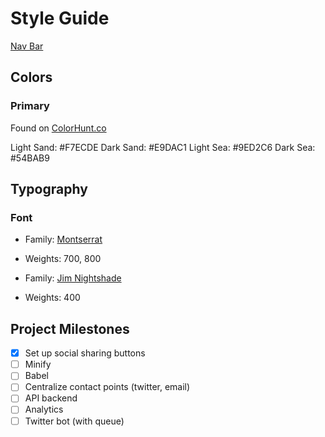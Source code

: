 # Style Guide

[Nav Bar](https://codepen.io/alvarotrigo/pen/oNGzoYd)

## Colors

### Primary

Found on [ColorHunt.co](https://colorhunt.co/palette/f7ecdee9dac19ed2c654bab9)

Light Sand: #F7ECDE
Dark Sand: #E9DAC1
Light Sea: #9ED2C6
Dark Sea: #54BAB9

## Typography

### Font

- Family: [Montserrat](https://fonts.google.com/specimen/Montserrat)
- Weights: 700, 800

- Family: [Jim Nightshade](https://fonts.google.com/specimen/Jim+Nightshade)
- Weights: 400

## Project Milestones

- [x] Set up social sharing buttons
- [ ] Minify
- [ ] Babel
- [ ] Centralize contact points (twitter, email)
- [ ] API backend
- [ ] Analytics
- [ ] Twitter bot (with queue)
